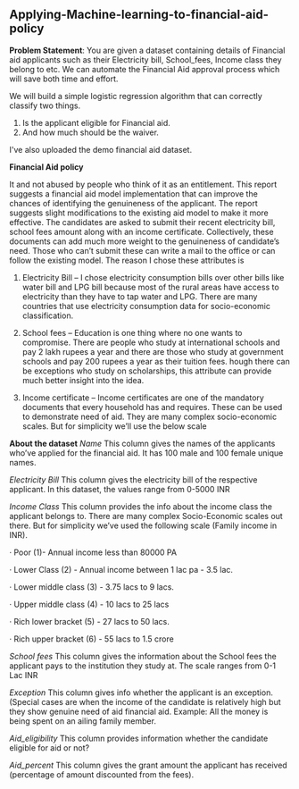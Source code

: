 ## Applying-Machine-learning-to-financial-aid-policy
**Problem Statement**: You are given a dataset containing details of Financial aid applicants such as their Electricity bill, School_fees, Income class they belong to etc. We can automate the Financial Aid approval process which will save both time and effort. 

We will build a simple logistic regression algorithm that can correctly classify two things.

1.   Is the applicant eligible for Financial aid.
2.   And how much should be the waiver.

I've also uploaded the demo financial aid dataset. 

**Financial Aid policy**

It and not abused by people who think of it as an entitlement. This report suggests a financial aid model implementation that can improve the chances of identifying the genuineness of the applicant. The report suggests slight modifications to the existing aid model to make it more effective. The candidates are asked to submit their recent electricity bill, school fees amount along with an income certificate. Collectively, these documents can add much more weight to the genuineness of candidate’s need. Those who can’t submit these can write a mail to the office or can follow the existing model. The reason I chose these attributes is

1. Electricity Bill – I chose electricity consumption bills over other bills like water bill and LPG bill because most of the rural areas have access to electricity than they have to tap water and LPG. There are many countries that use electricity consumption data for socio-economic classification.

2. School fees – Education is one thing where no one wants to compromise. There are people who study at international schools and pay 2 lakh rupees a year and there are those who study at government schools and pay 200 rupees a year as their tuition fees.
hough there can be exceptions who study on scholarships, this attribute can provide much better insight into the idea.

3. Income certificate – Income certificates are one of the mandatory documents that every household has and requires. These can be used to demonstrate need of aid. They are many complex socio-economic scales. But for simplicity we’ll use the below scale

**About the dataset**
*Name*
This column gives the names of the applicants who’ve applied for the financial aid. It has 100 male and 100 female unique names.

*Electricity Bill*
This column gives the electricity bill of the respective applicant. In this dataset, the values range from 0-5000 INR

*Income Class*
This column provides the info about the income class the applicant belongs to. There are many complex Socio-Economic scales out there. But for simplicity we’ve used the following scale (Family income in INR).

· Poor (1)- Annual income less than 80000 PA

· Lower Class (2) - Annual income between 1 lac pa - 3.5 lac.

· Lower middle class (3) - 3.75 lacs to 9 lacs.

· Upper middle class (4) - 10 lacs to 25 lacs

· Rich lower bracket (5) - 27 lacs to 50 lacs.

· Rich upper bracket (6) - 55 lacs to 1.5 crore

*School fees*
This column gives the information about the School fees the applicant pays to the institution they study at. The scale ranges from 0-1 Lac INR

*Exception*
This column gives info whether the applicant is an exception. (Special cases are when the income of the candidate is relatively high but they show genuine need of aid financial aid. Example: All the money is being spent on an ailing family member.

*Aid_eligibility*
This column provides information whether the candidate eligible for aid or not?

*Aid_percent*
This column gives the grant amount the applicant has received (percentage of amount discounted from the fees).
